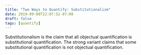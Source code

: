 ```yaml
---
title: "Two Ways to Quantify: Substitutionalism"
date: 2019-09-08T22:07:52-07:00
draft: false
tags: [quantify]
---
```


Substitutionalism is the claim that all objectual quantification is substitutional quantification. The strong variant claims that some substitutional quantification is not objectual quantification. 